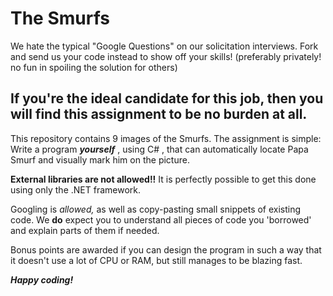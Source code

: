# The Smurfs

We hate the typical "Google Questions" on our solicitation interviews. Fork and send us your code instead to show off your skills! (preferably privately! no fun in spoiling the solution for others)

## If you're the ideal candidate for this job, then you will find this assignment to be no burden at all.

This repository contains 9 images of the Smurfs. 
The assignment is simple: Write a program _**yourself**_ , using C# , that can automatically locate Papa Smurf and visually mark him on the picture.

**External libraries are not allowed!!** It is perfectly possible to get this done using only the .NET framework.

Googling is _allowed,_ as well as copy-pasting small snippets of existing code. 
We **do** expect you to understand all pieces of code you 'borrowed' and explain parts of them if needed.

Bonus points are awarded if you can design the program in such a way that it doesn't use a lot of CPU or RAM, but still manages to be blazing fast.

_**Happy coding!**_
